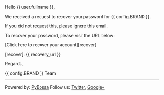 Hello {{ user.fullname }},

We received a request to recover your password for {{ config.BRAND }}.

If you did not request this, please ignore this email.

To recover your password, please visit the URL below:

[Click here to recover your account][recover]

[recover]: {{ recovery_url }}

Regards,

{{ config.BRAND }} Team

***
Powered by: [PyBossa](http://pybossa.com)
Follow us: [Twitter](http://twitter.com/pybossa), [Google+](https://plus.google.com/115359083217638640334/posts)
